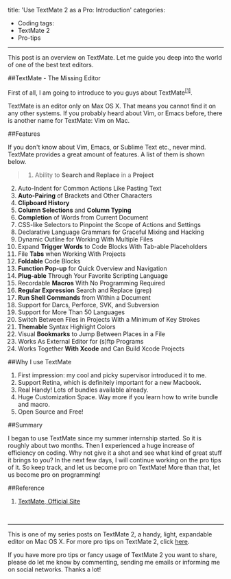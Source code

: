 title: 'Use TextMate 2 as a Pro: Introduction'
categories:
  - Coding
tags:
  - TextMate 2
  - Pro-tips
---

This post is an overview on TextMate. Let me guide you deep into the world of one of the best text editors.

<!-- more -->

##TextMate - The Missing Editor

First of all, I am going to introduce to you guys about TextMate<sup>[[1]](#Reference)</sup>.

TextMate is an editor only on Max OS X. That means you cannot find it on any other systems. If you probably heard about Vim, or Emacs before, there is another name for TextMate: Vim on Mac.

##Features

If you don't know about Vim, Emacs, or Sublime Text etc., never mind. TextMate provides a great amount of features. A list of them is shown below.

>1. Ability to **Search and Replace** in a **Project**
2. Auto-Indent for Common Actions Like Pasting Text
3. **Auto-Pairing** of Brackets and Other Characters
4. **Clipboard History**
5. **Column Selections** and **Column Typing**
6. **Completion** of Words from Current Document
7. CSS-like Selectors to Pinpoint the Scope of Actions and Settings
8. Declarative Language Grammars for Graceful Mixing and Hacking
9. Dynamic Outline for Working With Multiple Files
10. Expand **Trigger Words** to Code Blocks With Tab-able Placeholders
11. File **Tabs** when Working With Projects
12. **Foldable** Code Blocks
13. **Function Pop-up** for Quick Overview and Navigation
14. **Plug-able** Through Your Favorite Scripting Language
15. Recordable **Macros** With No Programming Required
16. **Regular Expression** Search and Replace (grep)
17. **Run Shell Commands** from Within a Document
18. Support for Darcs, Perforce, SVK, and Subversion
19. Support for More Than 50 Languages
20. Switch Between Files in Projects With a Minimum of Key Strokes
21. **Themable** Syntax Highlight Colors
22. Visual **Bookmarks** to Jump Between Places in a File
23. Works As External Editor for (s)ftp Programs
24. Works Together **With Xcode** and Can Build Xcode Projects

##Why I use TextMate

1. First impression: my cool and picky supervisor introduced it to me.
2. Support Retina, which is definitely important for a new Macbook.
3. Real Handy! Lots of bundles available already.
4. Huge Customization Space. Way more if you learn how to write bundle and macro.
5. Open Source and Free!

##Summary

I began to use TextMate since my summer internship started. So it is roughly about two months. Then I experienced a huge increase of efficiency on coding. Why not give it a shot and see what kind of great stuff it brings to you? In the next few days, I will continue working on the pro tips of it. So keep track, and let us become pro on TextMate! More than that, let us become pro on programming!

##Reference

1. [TextMate, Official Site](http://macromates.com/)

<br/>

---

This is one of my series posts on TextMate 2, a handy, light, expandable editor on Mac OS X. For more pro tips on TextMate 2, click [here]().

If you have more pro tips or fancy usage of TextMate 2 you want to share, please do let me know by commenting, sending me emails or informing me on social networks. Thanks a lot!
